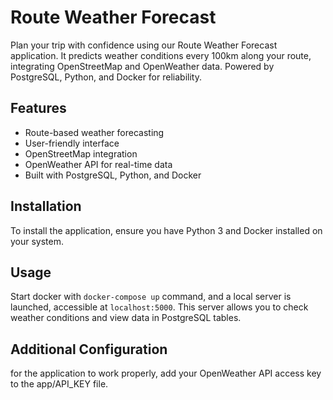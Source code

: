 # Route Weather Forecast

Plan your trip with confidence using our Route Weather Forecast application. It predicts weather conditions every 100km along your route, integrating OpenStreetMap and OpenWeather data. Powered by PostgreSQL, Python, and Docker for reliability.

## Features

- Route-based weather forecasting
- User-friendly interface
- OpenStreetMap integration
- OpenWeather API for real-time data
- Built with PostgreSQL, Python, and Docker

## Installation

To install the application, ensure you have Python 3 and Docker installed on your system.

## Usage
Start docker with `docker-compose up` command, and a local server is launched, accessible at `localhost:5000`. This server allows you to check weather conditions and view data in PostgreSQL tables.

## Additional Configuration
for the application to work properly, add your OpenWeather API access key to the app/API_KEY file.

